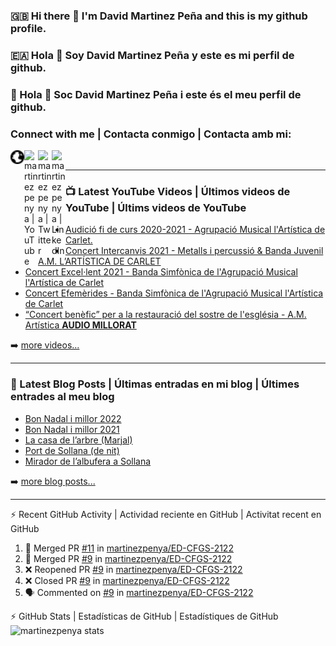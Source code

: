 ### 🇬🇧 Hi there 👋 I'm David Martinez Peña and this is my github profile.
### 🇪🇦 Hola 👋 Soy David Martinez Peña y este es mi perfil de github.
### 🏴󠁥󠁳󠁶󠁣󠁿 Hola 👋 Soc David Martinez Peña i este és el meu perfil de github.

<!--
**martinezpenya/martinezpenya** is a ✨ _special_ ✨ repository because its `README.md` (this file) appears on your GitHub profile.

Here are some ideas to get you started:

- 🔭 I’m currently working on ...
- 🌱 I’m currently learning ...
- 👯 I’m looking to collaborate on ...
- 🤔 I’m looking for help with ...
- 💬 Ask me about ...
- 📫 How to reach me: ...
- 😄 Pronouns: ...
- ⚡ Fun fact: ...
-->

### Connect with me | Contacta conmigo | Contacta amb mi:

[<img align="left" alt="martinezpenya.es" width="22px" src="https://raw.githubusercontent.com/iconic/open-iconic/master/svg/globe.svg" />][website]
[<img align="left" alt="martinezpenya | YouTube" width="22px" src="https://cdn.jsdelivr.net/npm/simple-icons@v3/icons/youtube.svg" />][youtube]
[<img align="left" alt="martinezpenya | Twitter" width="22px" src="https://cdn.jsdelivr.net/npm/simple-icons@v3/icons/twitter.svg" />][twitter]
[<img align="left" alt="martinezpenya | LinkedIn" width="22px" src="https://cdn.jsdelivr.net/npm/simple-icons@v3/icons/linkedin.svg" />][linkedin]
<br />

---

### 📺 Latest YouTube Videos | Últimos videos de YouTube | Últims videos de YouTube

<!-- YOUTUBE:START -->
- [Audició fi de curs 2020-2021 - Agrupació Musical l&#39;Artística de Carlet.](https://www.youtube.com/watch?v=sDy4xYOhJSI)
- [Concert Intercanvis 2021 - Metalls i percussió &amp; Banda Juvenil A.M. L’ARTÍSTICA DE CARLET](https://www.youtube.com/watch?v=BkSA4ydnaiE)
- [Concert Excel·lent 2021 - Banda Simfònica de l&#39;Agrupació Musical l&#39;Artística de Carlet](https://www.youtube.com/watch?v=PeTvspM262U)
- [Concert Efemèrides - Banda Simfònica de l&#39;Agrupació Musical l&#39;Artística de Carlet](https://www.youtube.com/watch?v=blk7GSq3aew)
- [“Concert benèfic” per a la restauració del sostre de l&#39;església - A.M. Artística  **AUDIO MILLORAT**](https://www.youtube.com/watch?v=5Mevq1kuUiQ)
<!-- YOUTUBE:END -->

➡️ [more videos...][youtube]

---

### 📕 Latest Blog Posts | Últimas entradas en mi blog | Últimes entrades al meu blog
<!-- BLOG-POST-LIST:START -->
- [Bon Nadal i millor 2022](https://web.martinezpenya.es/2021/12/bon-nadal-i-millor-2022/)
- [Bon Nadal i millor 2021](https://web.martinezpenya.es/2020/12/bon-nadal-i-millor-2021/)
- [La casa de l’arbre &lpar;Marjal&rpar;](https://web.martinezpenya.es/2020/07/la-casa-de-larbre-marjal/)
- [Port de Sollana &lpar;de nit&rpar;](https://web.martinezpenya.es/2020/07/port-de-sollana-de-nit/)
- [Mirador de l’albufera a Sollana](https://web.martinezpenya.es/2020/07/mirador-de-lalbufera-a-sollana/)
<!-- BLOG-POST-LIST:END -->

➡️ [more blog posts...][blog]

---


:zap: Recent GitHub Activity | Actividad reciente en GitHub | Activitat recent en GitHub
  <!--START_SECTION:activity-->
1. 🎉 Merged PR [#11](https://github.com/martinezpenya/ED-CFGS-2122/pull/11) in [martinezpenya/ED-CFGS-2122](https://github.com/martinezpenya/ED-CFGS-2122)
2. 🎉 Merged PR [#9](https://github.com/martinezpenya/ED-CFGS-2122/pull/9) in [martinezpenya/ED-CFGS-2122](https://github.com/martinezpenya/ED-CFGS-2122)
3. ❌ Reopened PR [#9](https://github.com/martinezpenya/ED-CFGS-2122/pull/9) in [martinezpenya/ED-CFGS-2122](https://github.com/martinezpenya/ED-CFGS-2122)
4. ❌ Closed PR [#9](https://github.com/martinezpenya/ED-CFGS-2122/pull/9) in [martinezpenya/ED-CFGS-2122](https://github.com/martinezpenya/ED-CFGS-2122)
5. 🗣 Commented on [#9](https://github.com/martinezpenya/ED-CFGS-2122/issues/9) in [martinezpenya/ED-CFGS-2122](https://github.com/martinezpenya/ED-CFGS-2122)
  <!--END_SECTION:activity-->

:zap: GitHub Stats | Estadísticas de GitHub | Estadístiques de GitHub
<img align="left" alt="martinezpenya stats" src="http://github-readme-stats-martinezpenya.vercel.app/api?username=martinezpenya&show_icons=true&hide_border=true&theme=dark" />

[website]: https://www.martinezpenya.es
[blog]: http://web.martinezpenya.es
[twitter]: https://twitter.com/martinezpenya
[youtube]: https://youtube.com/davidmartinezpenya
[linkedin]: https://linkedin.com/in/martinezpenya
